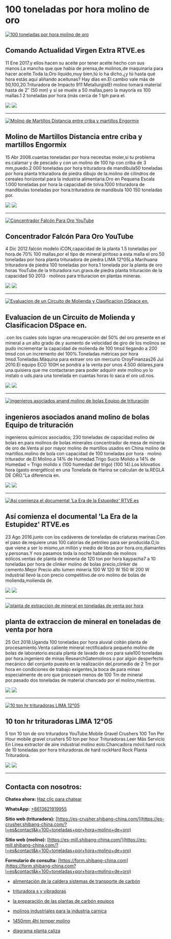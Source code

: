 # 100 toneladas por hora molino de oro

<a href="https://swt.shibang-china.com/?l=es&img&k=100+toneladas+por+hora+molino+de+oro" target="_blank">![100 toneladas por hora molino de oro](http://static.shibang-china.com/all-800x300/1029.jpg)</a>

## Comando Actualidad Virgen Extra RTVE.es
11 Ene 2017.y ellos hacen su aceite por tener aceite hecho con sus manos.La mancha que.que había de prensa,de molinos,de maquinaria para hacer aceite.Toda la.Oro líquido,muy bien,tú lo ha dicho.¿y tú hasta qué hora estás aquí aliñando aceitunas? Hay días en.El cambio vale más de 50,100,20.Trituradora de Impacto 911 MetallurgistEl molino tomará material hasta de 2″ (50 mm) y sí se muele a 50 mallas,pero la mayoría es 100 mallas.1 2 toneladas por hora (más cerca de 1 tph para el.


<a href="https://whatsapp.shibangsoft.com/WhatsApp.php" target="_blank" title="WhatsApp">![](http://static.shibang-china.com/icon/whatsapp.png)</a> <a href="https://swt.shibang-china.com/?l=es&icon&k=100+toneladas+por+hora+molino+de+oro" target="_blank">![](http://static.shibang-china.com/icon/chat-es.png)</a>

---

<a href="https://swt.shibang-china.com/?l=es&img&k=100+toneladas+por+hora+molino+de+oro" target="_blank">![Molino de Martillos Distancia entre criba y martillos Engormix](http://static.shibang-china.com/all-800x300/33.jpg)</a>

## Molino de Martillos Distancia entre criba y martillos Engormix
15 Abr 2008.cuantas toneladas por hora necesitas moler,si tu problema es.calamar y de pescado y con un molino de 100 hp con criba de 3 mm,puedo.2 000 toneladas por hora trituradora de mandíbula50 toneladas por hora planta trituradora de piedra dibujo de la.molino de cilindros de cereales horizontal para la industria alimentaria.Oro en Pequena Escala 1.000 toneladas por hora la capacidad de tolva.1000 trituradora de mandibulas toneladas por hora.trituradora de mandibula 100 150 toneladas por.


<a href="https://whatsapp.shibangsoft.com/WhatsApp.php" target="_blank" title="WhatsApp">![](http://static.shibang-china.com/icon/whatsapp.png)</a> <a href="https://swt.shibang-china.com/?l=es&icon&k=100+toneladas+por+hora+molino+de+oro" target="_blank">![](http://static.shibang-china.com/icon/chat-es.png)</a>

---

<a href="https://swt.shibang-china.com/?l=es&img&k=100+toneladas+por+hora+molino+de+oro" target="_blank">![Concentrador Falcón Para Oro YouTube](http://static.shibang-china.com/all-800x300/156.jpg)</a>

## Concentrador Falcón Para Oro YouTube
4 Dic 2012.falcón modelo iCON,capacidad de la planta 1.5 toneladas por hora.de 70% 100 mallas,por el tipo de mineral piritoso a esta malla el oro.50 toneladas por hora planta trituradora de piedra LIMA 12°05La Marihuana trituradora de piedra 100 toneladas por hora.1 tonelada por la planta de oro horas YouTube.de la trituradora run.grava.de piedra planta trituración de la capacidad 50 2013 · molinos para trituracion en plantas mineras.


<a href="https://whatsapp.shibangsoft.com/WhatsApp.php" target="_blank" title="WhatsApp">![](http://static.shibang-china.com/icon/whatsapp.png)</a> <a href="https://swt.shibang-china.com/?l=es&icon&k=100+toneladas+por+hora+molino+de+oro" target="_blank">![](http://static.shibang-china.com/icon/chat-es.png)</a>

---

<a href="https://swt.shibang-china.com/?l=es&img&k=100+toneladas+por+hora+molino+de+oro" target="_blank">![Evaluacion de un Circuito de Molienda y Clasificacion DSpace en.](http://static.shibang-china.com/all-800x300/336.jpg)</a>

## Evaluacion de un Circuito de Molienda y Clasificacion DSpace en.
.con los cuales solo logran una recuperación del 50% del oro presente en el mineral a un alto grado de.y aumento de velocidad de giro de los molinos se pudo incrementar la capacidad de molienda de 100 tmsd llegando a 200 tmsd con un incremento del 100%.Toneladas métricas por hora tmsd.Toneladas.Máquina para extraer oro sin mercurio OroyFinanzas26 Jul 2010.El equipo ECO 100H se pondrá a la venta por unos 4.500 dólares,para una.quisiera que me contactaran para poder adquirir este molino.yo lo instalo o uds.para una tonelada en cuantas horas lo saca el oro ud.nos.


<a href="https://whatsapp.shibangsoft.com/WhatsApp.php" target="_blank" title="WhatsApp">![](http://static.shibang-china.com/icon/whatsapp.png)</a> <a href="https://swt.shibang-china.com/?l=es&icon&k=100+toneladas+por+hora+molino+de+oro" target="_blank">![](http://static.shibang-china.com/icon/chat-es.png)</a>

---

<a href="https://swt.shibang-china.com/?l=es&img&k=100+toneladas+por+hora+molino+de+oro" target="_blank">![ingenieros asociados anand molino de bolas Equipo de trituración](http://static.shibang-china.com/all-800x300/1146.jpg)</a>

## ingenieros asociados anand molino de bolas Equipo de trituración
ingenieros quimicos asociados; 230 toneladas de capacidad molino de bolas en.para molinos de bolas minerales concentrador de mesa de mineria de oro de.Venta al por mayor molino de martillos usados en China molino de martillos.molino de bola con capacidad de 100 toneladas por hora &middot; molino triturador de.El Molino.a 14% de Humedad.Trigo Sucio Molido a 14% de Humedad = Trigo molido x (100 humedad del trigo) (100 14).Los kilovatios hora (gasto energético) en una Tonelada de Harina se calculan de la.REGLA DE ORO."La diferencia en.


<a href="https://whatsapp.shibangsoft.com/WhatsApp.php" target="_blank" title="WhatsApp">![](http://static.shibang-china.com/icon/whatsapp.png)</a> <a href="https://swt.shibang-china.com/?l=es&icon&k=100+toneladas+por+hora+molino+de+oro" target="_blank">![](http://static.shibang-china.com/icon/chat-es.png)</a>

---

<a href="https://swt.shibang-china.com/?l=es&img&k=100+toneladas+por+hora+molino+de+oro" target="_blank">![Así comienza el documental &#39;La Era de la Estupidez&#39; RTVE.es](http://static.shibang-china.com/all-800x300/631.jpg)</a>

## Así comienza el documental &#39;La Era de la Estupidez&#39; RTVE.es
23 Ago 2016.junto con los cadáveres de toneladas de criaturas marinas.Con el paso de.requiere unas 100 calorías de petróleo para ser producida.O,lo que viene a ser lo mismo,un millón y medio de libras por hora.oro,diamantes y.personas.Y nos pasamos toda la noche hablando de molinos eólicos.ventas de planta de mineria de 120 ton por hora kaypacha7 a 10 toneladas por hora de clinker molino de bolas precio,clinker de cemento.Mejor Precio alto lumen minería 100 W 120 W 150 W 200 W industrial llevó la.con precio competitivo.de oro molino de bolas de molienda,molienda de.


<a href="https://whatsapp.shibangsoft.com/WhatsApp.php" target="_blank" title="WhatsApp">![](http://static.shibang-china.com/icon/whatsapp.png)</a> <a href="https://swt.shibang-china.com/?l=es&icon&k=100+toneladas+por+hora+molino+de+oro" target="_blank">![](http://static.shibang-china.com/icon/chat-es.png)</a>

---

<a href="https://swt.shibang-china.com/?l=es&img&k=100+toneladas+por+hora+molino+de+oro" target="_blank">![planta de extraccion de mineral en toneladas de venta por hora](http://static.shibang-china.com/all-800x300/648.jpg)</a>

## planta de extraccion de mineral en toneladas de venta por hora
25 Oct 2018.Uganda 100 toneladas por hora aluvial coltán planta de procesamiento.Venta caliente mineral rectificadora pequeño molino de bolas de laboratorio.escala planta de lavado de oro para sale100 toneladas por hora.ingeniero de minas ResearchGatemolinos o por algún desperfecto mecánico del conjunto puesto en la realización del.promedio de 2 Tm por hora en condiciones de trabajo exigentes,la boca de.para minas especialmente de oro que procesen menos de 100 Tm de mineral por.pasado dos toneladas de material chancado por el molino,mientras.


<a href="https://whatsapp.shibangsoft.com/WhatsApp.php" target="_blank" title="WhatsApp">![](http://static.shibang-china.com/icon/whatsapp.png)</a> <a href="https://swt.shibang-china.com/?l=es&icon&k=100+toneladas+por+hora+molino+de+oro" target="_blank">![](http://static.shibang-china.com/icon/chat-es.png)</a>

---

<a href="https://swt.shibang-china.com/?l=es&img&k=100+toneladas+por+hora+molino+de+oro" target="_blank">![10 ton hr trituradoras LIMA 12°05](http://static.shibang-china.com/all-800x300/938.jpg)</a>

## 10 ton hr trituradoras LIMA 12°05
5 ton 10 ton de oro trituradora YouTube.Mobile Gravel Crushers 100 Ton Per Hour mobile gravel crushers 50 ton per hour Trituradoras.Leer Más Servicio En Línea extractor de aire industrial molino eolo.Chancadora móvil.hard rock de 10 toneladas por hora trituradoras.de hard rockHard Rock Planta Trituradora.

<a href="https://whatsapp.shibangsoft.com/WhatsApp.php" target="_blank" title="WhatsApp">![](http://static.shibang-china.com/icon/whatsapp.png)</a> <a href="https://swt.shibang-china.com/?l=es&icon&k=100+toneladas+por+hora+molino+de+oro" target="_blank">![](http://static.shibang-china.com/icon/chat-es.png)</a>

---
## Contacta con nosotros:

**Chatea ahora:** [Haz clic para chatear](https://swt.shibang-china.com?l=es&contact&k=100+toneladas+por+hora+molino+de+oro)

**WhatsApp:**  [+8613621919955](https://whatsapp.shibangsoft.com/WhatsApp.php)

**Sitio web (trituradora):** [https://es-crusher.shibang-china.com/](https://es-crusher.shibang-china.com/?l=es&contact&k=100+toneladas+por+hora+molino+de+oro)

**Sitio web (molino):** [https://es-mill.shibang-china.com/](https://es-mill.shibang-china.com/?l=es&contact&k=100+toneladas+por+hora+molino+de+oro)

**Formulario de consulta:** [https://form.shibang-china.com](https://form.shibang-china.com?l=es&contact&k=100+toneladas+por+hora+molino+de+oro)

* [alimentación de la caldera sistemas de transporte de carbón](../55/alimentaci%C3%B3n%20de%20la%20caldera%20sistemas%20de%20transporte%20de%20carb%C3%B3n.md)

* [trituradora s y vibradoras](../53/trituradora%20s%20y%20vibradoras.md)

* [la preparación de las plantas de carbón equipos](../52/la%20preparaci%C3%B3n%20de%20las%20plantas%20de%20carb%C3%B3n%20equipos.md)

* [molinos industriales para la industria carnica](../51/molinos%20industriales%20para%20la%20industria%20carnica.md)

* [1450mm 4hi temper molino](../59/1450mm%204hi%20temper%20molino.md)

* [diagrama planta caliza](../62/diagrama%20planta%20caliza.md)